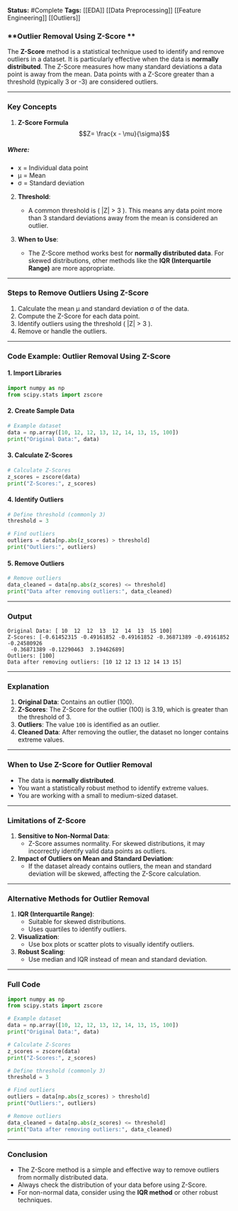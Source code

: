 **Status:**  #Complete 
**Tags:**  [[EDA]]  [[Data Preprocessing]]  [[Feature Engineering]] [[Outliers]]
### **Outlier Removal Using Z-Score **

The **Z-Score** method is a statistical technique used to identify and remove outliers in a dataset. It is particularly effective when the data is **normally distributed**. The Z-Score measures how many standard deviations a data point is away from the mean. Data points with a Z-Score greater than a threshold (typically 3 or -3) are considered outliers.

---

### **Key Concepts**
1. **Z-Score Formula**
$$Z= \frac{x - \mu}{\sigma}$$

##### Where:

- x  = Individual data point
- μ  = Mean 
- σ = Standard deviation
 

2. **Threshold**:
   - A common threshold is \( |Z| > 3 \). This means any data point more than 3 standard deviations away from the mean is considered an outlier.

3. **When to Use**:
   - The Z-Score method works best for **normally distributed data**. For skewed distributions, other methods like the **IQR (Interquartile Range)** are more appropriate.

---

### **Steps to Remove Outliers Using Z-Score**
1. Calculate the mean μ and standard deviation σ of the data.
2. Compute the Z-Score for each data point.
3. Identify outliers using the threshold \( |Z| > 3 \).
4. Remove or handle the outliers.

---

### **Code Example: Outlier Removal Using Z-Score**

#### **1. Import Libraries**
```python
import numpy as np
from scipy.stats import zscore
```

#### **2. Create Sample Data**
```python
# Example dataset
data = np.array([10, 12, 12, 13, 12, 14, 13, 15, 100])
print("Original Data:", data)
```

#### **3. Calculate Z-Scores**
```python
# Calculate Z-Scores
z_scores = zscore(data)
print("Z-Scores:", z_scores)
```

#### **4. Identify Outliers**
```python
# Define threshold (commonly 3)
threshold = 3

# Find outliers
outliers = data[np.abs(z_scores) > threshold]
print("Outliers:", outliers)
```

#### **5. Remove Outliers**
```python
# Remove outliers
data_cleaned = data[np.abs(z_scores) <= threshold]
print("Data after removing outliers:", data_cleaned)
```

---

### **Output**
```
Original Data: [ 10  12  12  13  12  14  13  15 100]
Z-Scores: [-0.61452315 -0.49161852 -0.49161852 -0.36871389 -0.49161852 -0.24580926
 -0.36871389 -0.12290463  3.19462689]
Outliers: [100]
Data after removing outliers: [10 12 12 13 12 14 13 15]
```

---

### **Explanation**
1. **Original Data**: Contains an outlier (100).
2. **Z-Scores**: The Z-Score for the outlier (100) is 3.19, which is greater than the threshold of 3.
3. **Outliers**: The value `100` is identified as an outlier.
4. **Cleaned Data**: After removing the outlier, the dataset no longer contains extreme values.

---

### **When to Use Z-Score for Outlier Removal**
- The data is **normally distributed**.
- You want a statistically robust method to identify extreme values.
- You are working with a small to medium-sized dataset.

---

### **Limitations of Z-Score**
1. **Sensitive to Non-Normal Data**:
   - Z-Score assumes normality. For skewed distributions, it may incorrectly identify valid data points as outliers.
2. **Impact of Outliers on Mean and Standard Deviation**:
   - If the dataset already contains outliers, the mean and standard deviation will be skewed, affecting the Z-Score calculation.

---

### **Alternative Methods for Outlier Removal**
1. **IQR (Interquartile Range)**:
   - Suitable for skewed distributions.
   - Uses quartiles to identify outliers.
2. **Visualization**:
   - Use box plots or scatter plots to visually identify outliers.
3. **Robust Scaling**:
   - Use median and IQR instead of mean and standard deviation.

---

### **Full Code**
```python
import numpy as np
from scipy.stats import zscore

# Example dataset
data = np.array([10, 12, 12, 13, 12, 14, 13, 15, 100])
print("Original Data:", data)

# Calculate Z-Scores
z_scores = zscore(data)
print("Z-Scores:", z_scores)

# Define threshold (commonly 3)
threshold = 3

# Find outliers
outliers = data[np.abs(z_scores) > threshold]
print("Outliers:", outliers)

# Remove outliers
data_cleaned = data[np.abs(z_scores) <= threshold]
print("Data after removing outliers:", data_cleaned)
```

---

### **Conclusion**
- The Z-Score method is a simple and effective way to remove outliers from normally distributed data.
- Always check the distribution of your data before using Z-Score.
- For non-normal data, consider using the **IQR method** or other robust techniques.